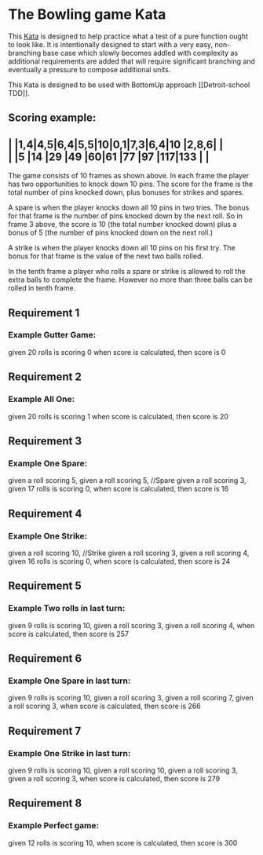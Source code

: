 # The Bowling game Kata

This [Kata](https://en.wikipedia.org/wiki/Kata_(programming)) is designed to help practice what a test of a pure 
function ought to look like. It is intentionally designed to start with a very easy, non-branching base case which 
slowly becomes addled with complexity as additional requirements are added that will require significant branching and 
eventually a pressure to compose additional units.

This Kata is designed to be used with BottomUp approach [[Detroit-school TDD]].

Scoring example:
--------------------------------------------------------------------------------------
| |1,4|4,5|6,4|5,5|10|0,1|7,3|6,4|10 |2,8,6|                                         |  
| |5  |14 |29 |49 |60|61 |77 |97 |117|133  |                                         |  
--------------------------------------------------------------------------------------
The game consists of 10 frames as shown above.  In each frame the player has
two opportunities to knock down 10 pins.  The score for the frame is the total
number of pins knocked down, plus bonuses for strikes and spares.

A spare is when the player knocks down all 10 pins in two tries.  The bonus for
that frame is the number of pins knocked down by the next roll.  So in frame 3
above, the score is 10 (the total number knocked down) plus a bonus of 5 (the
number of pins knocked down on the next roll.)

A strike is when the player knocks down all 10 pins on his first try.  The bonus
for that frame is the value of the next two balls rolled.

In the tenth frame a player who rolls a spare or strike is allowed to roll the extra
balls to complete the frame.  However no more than three balls can be rolled in
tenth frame.

## Requirement 1

### Example Gutter Game:
given 20 rolls is scoring 0
when score is calculated, 
then score is 0

## Requirement 2

### Example All One:
given 20 rolls is scoring 1
when score is calculated, 
then score is 20

## Requirement 3

### Example One Spare:
given a roll scoring 5,
given a roll scoring 5, //Spare
given a roll scoring 3,
given 17 rolls is scoring 0,
when score is calculated, 
then score is 16

## Requirement 4

### Example One Strike:
given a roll scoring 10, //Strike
given a roll scoring 3, 
given a roll scoring 4,
given 16 rolls is scoring 0,
when score is calculated, 
then score is 24

## Requirement 5

### Example Two rolls in last turn:
given 9 rolls is scoring 10,
given a roll scoring 3, 
given a roll scoring 4,
when score is calculated, 
then score is 257

## Requirement 6

### Example One Spare in last turn:
given 9 rolls is scoring 10,
given a roll scoring 3, 
given a roll scoring 7,
given a roll scoring 3,
when score is calculated, 
then score is 266

## Requirement 7

### Example One Strike in last turn:
given 9 rolls is scoring 10,
given a roll scoring 10, 
given a roll scoring 3,
given a roll scoring 3,
when score is calculated, 
then score is 279

## Requirement 8

### Example Perfect game:
given 12 rolls is scoring 10,
when score is calculated, 
then score is 300
